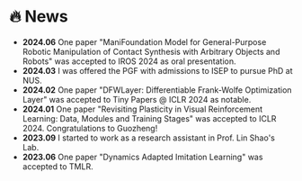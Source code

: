 # 🔥 News
- **2024.06** One paper "ManiFoundation Model for General-Purpose Robotic Manipulation of Contact Synthesis with Arbitrary Objects and Robots" was accepted to IROS 2024 as <span class="bold">oral presentation</span>.
- **2024.03** I was offered the <span class="bold">PGF</span> with admissions to ISEP to pursue PhD at NUS.
- **2024.02** One paper "DFWLayer: Differentiable Frank-Wolfe Optimization Layer" was accepted to Tiny Papers @ ICLR 2024 as <span class="bold">notable</span>.
- **2024.01** One paper "Revisiting Plasticity in Visual Reinforcement Learning: Data, Modules and Training Stages" was accepted to ICLR 2024. Congratulations to Guozheng!
- **2023.09** I started to work as a research assistant in Prof. Lin Shao's Lab.
- **2023.06** One paper "Dynamics Adapted Imitation Learning" was accepted to TMLR.